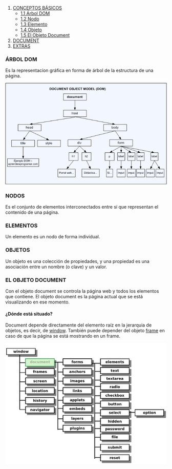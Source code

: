 1. [CONCEPTOS BÁSICOS](#dom)
   - [1.1 Árbol DOM](#dom)
   - [1.2 Nodo](#nodo)
   - [1.3 Elemento](#elemento)
   - [1.4 Objeto](#objeto)
   - [1.5 El Objeto Document](#document)
2. [DOCUMENT](paginas/document.md)
3. [EXTRAS](paginas/extras.md)

### ÁRBOL DOM <a name="dom"></a>

Es la representacíon gráfica en forma de árbol de la estructura de una página.

![DOM](dom.png)

### NODOS <a name="nodo"></a>

Es el conjunto de elementos interconectados entre sí que representan el contenido de una página.

### ELEMENTOS <a name="elemento"></a>

Un elemento es un nodo de forma individual.

### OBJETOS <a name="objeto"></a>

Un objeto es una colección de propiedades, y una propiedad es una asociación entre un nombre (o clave) y un valor.

### EL OBJETO DOCUMENT <a name="document"></a>

Con el objeto document se controla la página web y todos los elementos que contiene. El objeto document es la página actual que se está visualizando en ese momento.

#### ¿Dónde está situado? <a name="situado"></a>

Document depende directamente del elemento raíz en la jerarquia de objetos, es decir, de [window](https://www.w3schools.com/jsref/obj_window.asp). También puede depender del objeto [frame](https://desarrolloweb.com/articulos/1147.php) en caso de que la página se está mostrando en un frame.

![Jerarquía de objetos en JavaScript](jerarquia.jpg)

